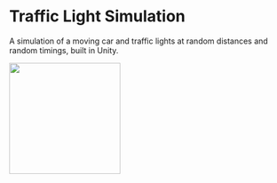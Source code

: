 # Traffic Light Simulation

A simulation of a moving car and traffic lights at random distances and random timings, built in Unity.

<img src="https://i.imgur.com/lPL9Am9.gif" width="200px" />